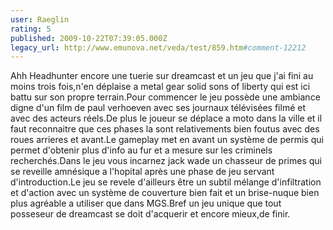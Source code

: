 ```yaml
---
user: Raeglin
rating: 5
published: 2009-10-22T07:39:05.000Z
legacy_url: http://www.emunova.net/veda/test/859.htm#comment-12212
---
```

Ahh Headhunter encore une tuerie sur dreamcast et un jeu que j'ai fini au moins trois fois,n'en déplaise a metal gear solid sons of liberty qui est ici battu sur son propre terrain.Pour commencer le jeu possède une ambiance digne d'un film de paul verhoeven avec ses journaux télévisées filmé et avec des acteurs réels.De plus le joueur se déplace a moto dans la ville et il faut reconnaitre que ces phases la sont relativements bien foutus avec des roues arrieres et avant.Le gameplay met en avant un système de permis qui permet d'obtenir plus d'info au fur et a mesure sur les criminels recherchés.Dans le jeu vous incarnez jack wade un chasseur de primes qui se reveille amnésique a l'hopital après une phase de jeu servant d'introduction.Le jeu se revele d'ailleurs être un subtil mélange d'infiltration et d'action avec un système de couverture bien fait et un brise-nuque bien plus agréable a utiliser que dans MGS.Bref un jeu unique que tout posseseur de dreamcast se doit d'acquerir et encore mieux,de finir.